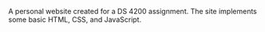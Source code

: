 A personal website created for a DS 4200 assignment. The site implements some basic HTML, CSS, and JavaScript.
